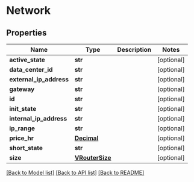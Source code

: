# Network

## Properties
Name | Type | Description | Notes
------------ | ------------- | ------------- | -------------
**active_state** | **str** |  | [optional] 
**data_center_id** | **str** |  | [optional] 
**external_ip_address** | **str** |  | [optional] 
**gateway** | **str** |  | [optional] 
**id** | **str** |  | [optional] 
**init_state** | **str** |  | [optional] 
**internal_ip_address** | **str** |  | [optional] 
**ip_range** | **str** |  | [optional] 
**price_hr** | [**Decimal**](Decimal.md) |  | [optional] 
**short_state** | **str** |  | [optional] 
**size** | [**VRouterSize**](VRouterSize.md) |  | [optional] 

[[Back to Model list]](../README.md#documentation-for-models) [[Back to API list]](../README.md#documentation-for-api-endpoints) [[Back to README]](../README.md)


